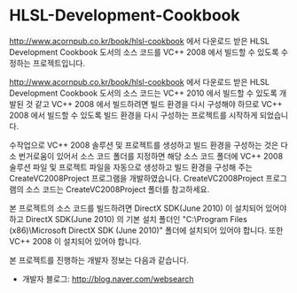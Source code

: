 # HLSL-Development-Cookbook
http://www.acornpub.co.kr/book/hlsl-cookbook 에서 다운로드 받은 HLSL Development Cookbook 도서의 소스 코드를 VC++ 2008 에서 빌드할 수 있도록 수정하는 프로젝트입니다.

http://www.acornpub.co.kr/book/hlsl-cookbook 에서 다운로드 받은 HLSL Development Cookbook 도서의 소스 코드는 VC++ 2010 에서 빌드할 수 있도록 개발된 것 같고 VC++ 2008 에서 빌드하려면 빌드 환경을 다시 구성해야 하므로 VC++ 2008 에서 빌드할 수 있도록 빌드 환경을 다시 구성하는 프로젝트를 시작하게 되었습니다.

수작업으로 VC++ 2008 솔루션 및 프로젝트를 생성하고 빌드 환경을 구성하는 것은 다소 번거로움이 있어서 소스 코드 폴더를 지정하면 해당 소스 코드 폴더에 VC++ 2008 술루션 파일 및 프로젝트 파일을 자동으로 생성하고 빌드 환경을 구성해 주는 CreateVC2008Project 프로그램을 개발하였습니다. CreateVC2008Project 프로그램의 소스 코드는 CreateVC2008Project 폴더를 참고하세요.

본 프로젝트의 소스 코드를 빌드하려면 DirectX SDK(June 2010) 이 설치되어 있어야 하고 DirectX SDK(June 2010) 의 기본 설치 폴더인 "C:\Program Files (x86)\Microsoft DirectX SDK (June 2010)" 폴더에 설치되어 있어야 합니다. 또한 VC++ 2008 이 설치되어 있어야 합니다.

본 프로젝트를 진행하는 개발자 정보는 다음과 같습니다.

* 개발자 블로그: http://blog.naver.com/websearch
